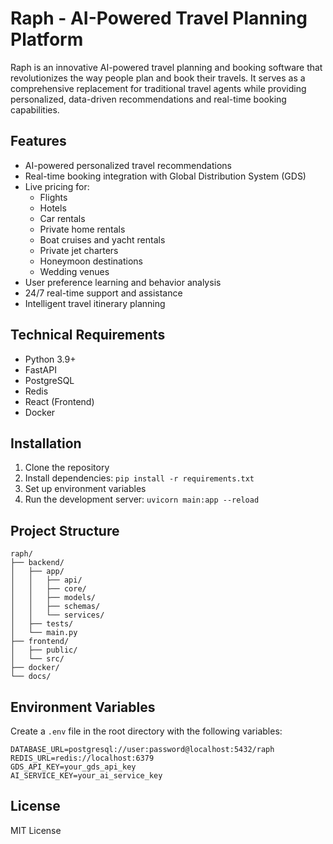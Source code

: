 # Raph - AI-Powered Travel Planning Platform

Raph is an innovative AI-powered travel planning and booking software that revolutionizes the way people plan and book their travels. It serves as a comprehensive replacement for traditional travel agents while providing personalized, data-driven recommendations and real-time booking capabilities.

## Features

- AI-powered personalized travel recommendations
- Real-time booking integration with Global Distribution System (GDS)
- Live pricing for:
  - Flights
  - Hotels
  - Car rentals
  - Private home rentals
  - Boat cruises and yacht rentals
  - Private jet charters
  - Honeymoon destinations
  - Wedding venues
- User preference learning and behavior analysis
- 24/7 real-time support and assistance
- Intelligent travel itinerary planning

## Technical Requirements

- Python 3.9+
- FastAPI
- PostgreSQL
- Redis
- React (Frontend)
- Docker

## Installation

1. Clone the repository
2. Install dependencies: `pip install -r requirements.txt`
3. Set up environment variables
4. Run the development server: `uvicorn main:app --reload`

## Project Structure

```
raph/
├── backend/
│   ├── app/
│   │   ├── api/
│   │   ├── core/
│   │   ├── models/
│   │   ├── schemas/
│   │   └── services/
│   ├── tests/
│   └── main.py
├── frontend/
│   ├── public/
│   └── src/
├── docker/
└── docs/
```

## Environment Variables

Create a `.env` file in the root directory with the following variables:

```
DATABASE_URL=postgresql://user:password@localhost:5432/raph
REDIS_URL=redis://localhost:6379
GDS_API_KEY=your_gds_api_key
AI_SERVICE_KEY=your_ai_service_key
```

## License

MIT License
